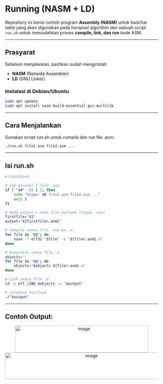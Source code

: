 # Running (NASM + LD)

Repository ini berisi contoh program **Assembly (NASM)** untuk badchar table yang akan digunakan pada horspool algorithm dan sebuah script `run.sh` untuk memudahkan proses **compile, link, dan run** kode ASM.

---

## Prasyarat

Sebelum menjalankan, pastikan sudah menginstall:

- **NASM** (Netwide Assembler)  
- **LD** (GNU Linker)  

### Instalasi di Debian/Ubuntu
```bash
sudo apt update
sudo apt install nasm build-essential gcc-multilib
```

---

## Cara Menjalankan

Gunakan script run.sh untuk compile dan run file .asm:
```bash
./run.sh file1.asm file2.asm ...
```

---

## Isi run.sh
```bash
#!/bin/bash

# Cek minimal 1 file .asm
if [ "$#" -lt 1 ]; then
    echo "Usage: $0 file1.asm file2.asm ..."
    exit 1
fi

# Nama output = nama file pertama (tanpa .asm)
firstfile="$1"
output="${firstfile%.asm}"

# Compile semua file .asm ke .o
for file in "$@"; do
    nasm -f elf32 "$file" -o "${file%.asm}.o"
done

# Kumpulkan semua file .o
objects=""
for file in "$@"; do
    objects="$objects ${file%.asm}.o"
done

# Link semua file .o
ld -m elf_i386 $objects -o "$output"

# Jalankan hasilnya
./"$output"

```

---

## Contoh Output:
<div align="center">
  <img width="439" height="89" alt="image" src="https://github.com/user-attachments/assets/8d8f41a7-2505-4d11-bf51-fba464b5c7c4" />
  <img width="554" height="88" alt="image" src="https://github.com/user-attachments/assets/88380c1f-0740-47e3-bb17-6a0d0d347a2d" />
</div>
